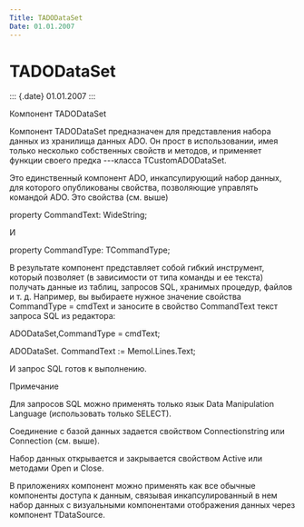 ```yaml
---
Title: TADODataSet
Date: 01.01.2007
---
```



TADODataSet
===========

::: {.date}
01.01.2007
:::

Компонент TADODataSet

Компонент TADODataSet предназначен для представления набора данных из
хранилища данных ADO. Он прост в использовании, имея только несколько
собственных свойств и методов, и применяет функции своего предка
---класса TCustomADODataSet.

Это единственный компонент ADO, инкапсулирующий набор данных, для
которого опубликованы свойства, позволяющие управлять командой ADO. Это
свойства (см. выше)

property CommandText: WideString;

И

property CommandType: TCommandType;

В результате компонент представляет собой гибкий инструмент, который
позволяет (в зависимости от типа команды и ее текста) получать данные из
таблиц, запросов SQL, хранимых процедур, файлов и т. д. Например, вы
выбираете нужное значение свойства CommandType = cmdText и заносите в
свойство CommandText текст запроса SQL из редактора:

ADODataSet,CommandType = cmdText;

ADODataSet. CommandText := Memol.Lines.Text;

И запрос SQL готов к выполнению.

Примечание 

Для запросов SQL можно применять только язык Data Manipulation Language
(использовать только SELECT).

Соединение с базой данных задается свойством Connectionstring или
Connection (см. выше).

Набор данных открывается и закрывается свойством Active или методами
Open и Close.

В приложениях компонент можно применять как все обычные компоненты
доступа к данным, связывая инкапсулированный в нем набор данных с
визуальными компонентами отображения данных через компонент TDataSource.
